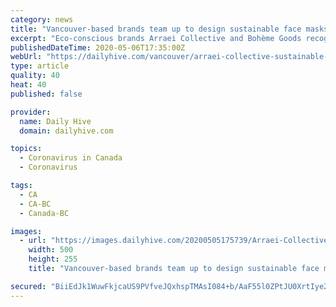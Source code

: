 ```yaml
---
category: news
title: "Vancouver-based brands team up to design sustainable face masks"
excerpt: "Eco-conscious brands Arraei Collective and Bohème Goods recognized the demand for masks and wanted to donate some to those in need."
publishedDateTime: 2020-05-06T17:35:00Z
webUrl: "https://dailyhive.com/vancouver/arraei-collective-sustainable-face-masks-online-vancouver"
type: article
quality: 40
heat: 40
published: false

provider:
  name: Daily Hive
  domain: dailyhive.com

topics:
  - Coronavirus in Canada
  - Coronavirus

tags:
  - CA
  - CA-BC
  - Canada-BC

images:
  - url: "https://images.dailyhive.com/20200505175739/Arraei-Collective-x-Bohe%CC%80me-Goods-500x255.jpg"
    width: 500
    height: 255
    title: "Vancouver-based brands team up to design sustainable face masks"

secured: "BiiEdJk1WuwFkjcaUS9PVfveJQxhspTMAsI084+b/AaF55l0ZPtJU0XrtIye2ftE65A2HqjV/qAXkgh9O1GFGZqD602B7KoCe4IpkvxroNdO4Y8T8mCohW2gf5hhUp4LZdUB54THKmiuAOCp9TDhFa2U5L32seQ5Seyqi+kLbw4Qz1TxqsngvTvjl5/TgIyviMz4nypC9EA3Pywkj7czV/GWMIGyfF2WJkjBWHD1bV7jcveOKlrv+R1Y5iT1mJEWIVjlEKylqgAHVNx7Rzmy23WV9WFxwdSMjOZavbBKJme5D07fPvzh+Tofp9vEu+Vk;wec/RjbBMqku4REsOmt92g=="
---
```


